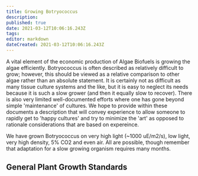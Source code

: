 ```yaml
---
title: Growing Botryococcus
description: 
published: true
date: 2021-03-12T10:06:16.243Z
tags: 
editor: markdown
dateCreated: 2021-03-12T10:06:16.243Z
---
```


A vital element of the economic production of Algae Biofuels is growing the algae efficiently. Botryococcus is often described as relatively difficult to grow; however, this should be viewed as a relative comparison to other algae rather than an absolute statement. It is certainly not as difficult as many tissue culture systems and the like, but it is easy to neglect its needs because it is such a slow grower (and then it equally slow to recover). There is also very limited well-documented efforts where one has gone beyond simple 'maintenance' of cultures. We hope to provide within these documents a description that will convey experience to allow someone to rapidly get to 'happy cultures' and try to minimize the 'art' as opposed to rationale considerations that are based on expereince.

We have grown Botryococcus on very high light (~1000 uE/m2/s), low light, very high density, 5% CO2 and even air. All are possible, though remember that adaptation for a slow growing organism requires many months.

## General Plant Growth Standards
